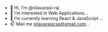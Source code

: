 - 👋 Hi, I’m @nilavarasi-raj
- 👀 I’m interested in Web Applications...
- 🌱 I’m currently learning React & JavaScript ...
- 📫 Mail me nilavarasicse@gmail.com...

<!---
nilavarasi-raj/nilavarasi-raj is a ✨ special ✨ repository because its `README.md` (this file) appears on your GitHub profile.
You can click the Preview link to take a look at your changes.
--->
